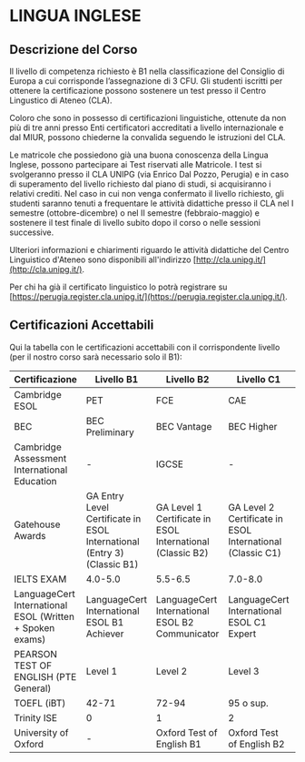# LINGUA INGLESE

## Descrizione del Corso

Il livello di competenza richiesto è B1 nella classificazione del Consiglio di Europa a cui corrisponde l’assegnazione di 3 CFU. Gli studenti iscritti per ottenere la certificazione possono sostenere un test presso il Centro Lingustico di Ateneo (CLA).

Coloro che sono in possesso di certificazioni linguistiche, ottenute da non più di tre anni presso Enti certificatori accreditati a livello internazionale e dal MIUR, possono chiederne la convalida seguendo le istruzioni del CLA.

Le matricole che possiedono già una buona conoscenza della Lingua Inglese, possono partecipare ai Test riservati alle Matricole. I test si svolgeranno presso il CLA UNIPG (via Enrico Dal Pozzo, Perugia) e in caso di superamento del livello richiesto dal piano di studi, si acquisiranno i relativi crediti. Nel caso in cui non venga confermato il livello richiesto, gli studenti saranno tenuti a frequentare le attività didattiche presso il CLA nel I semestre (ottobre-dicembre) o nel II semestre (febbraio-maggio) e sostenere il test finale di livello subito dopo il corso o nelle sessioni successive.

Ulteriori informazioni e chiarimenti riguardo le attività didattiche del Centro Linguistico d'Ateneo sono disponibili all'indirizzo [http://cla.unipg.it/](http://cla.unipg.it/).

Per chi ha già il certificato linguistico lo potrà registrare su [https://perugia.register.cla.unipg.it/](https://perugia.register.cla.unipg.it/).

## Certificazioni Accettabili

Qui la tabella con le certificazioni accettabili con il corrispondente livello (per il nostro corso sarà necessario solo il B1):

| Certificazione | Livello B1 | Livello B2 | Livello C1 | Livello C2 |
|----------------|------------|------------|------------|------------|
| Cambridge ESOL | PET | FCE | CAE | CPE |
| BEC | BEC Preliminary | BEC Vantage | BEC Higher | - |
| Cambridge Assessment International Education | - | IGCSE | - | - |
| Gatehouse Awards | GA Entry Level Certificate in ESOL International (Entry 3) (Classic B1) | GA Level 1 Certificate in ESOL International (Classic B2) | GA Level 2 Certificate in ESOL International (Classic C1) | GA Level 3 Certificate in ESOL International (Classic C2) |
| IELTS EXAM | 4.0-5.0 | 5.5-6.5 | 7.0-8.0 | 8.5-9.0 |
| LanguageCert International ESOL (Written + Spoken exams) | LanguageCert International ESOL B1 Achiever | LanguageCert International ESOL B2 Communicator | LanguageCert International ESOL C1 Expert | LanguageCert International ESOL C2 Mastery |
| PEARSON TEST OF ENGLISH (PTE General) | Level 1 | Level 2 | Level 3 | Level 4 | Level 5 |
| TOEFL (iBT) | 42-71 | 72-94 | 95 o sup. | N.D. |
| Trinity ISE | 0 | 1 | 2 | 3 | 4 |
| University of Oxford | - | Oxford Test of English B1 | Oxford Test of English B2 | - | - |
